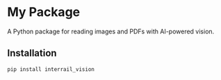 # My Package

A Python package for reading images and PDFs with AI-powered vision.

## Installation

```bash
pip install interrail_vision
